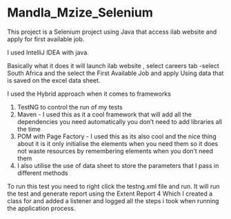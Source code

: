 # Mandla_Mzize_Selenium

This project is a Selenium project using Java that access ilab website and apply for first available job.

I used IntelliJ IDEA with java.

Basically what it does it will launch ilab website , select careers tab -select South Africa and the select the  First Available Job and apply 
Using data that is saved on the excel data sheet.

I used the Hybrid approach when it comes to frameworks
 1. TestNG to control the run of my tests
 2. Maven - I used this as it a cool framework that will add all the dependencies you need automatically you don’t need to add libraries all the time
 3. POM with Page Factory - I used this as its also  cool and the  nice thing about it  is  it only initialise the elements when you need them so it does not  waste resources by remembering elements when you don’t need them
 4. I also utilise the use of data sheet to store the parameters that I pass in different methods 
 
To run this test you need to right click the testng.xml file and run. It will run the test and generate report using the Extent Report 4
Which I created a class for and added a listener and logged all the steps i took when running the application process.
